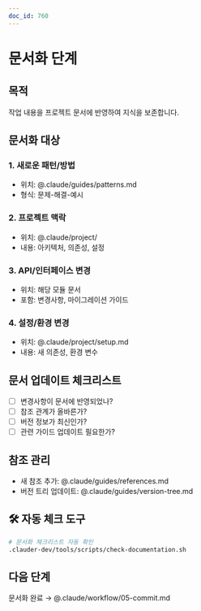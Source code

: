 ```yaml
---
doc_id: 760
---
```


# 문서화 단계

## 목적
작업 내용을 프로젝트 문서에 반영하여 지식을 보존합니다.

## 문서화 대상

### 1. 새로운 패턴/방법
- 위치: @.claude/guides/patterns.md
- 형식: 문제-해결-예시

### 2. 프로젝트 맥락
- 위치: @.claude/project/
- 내용: 아키텍처, 의존성, 설정

### 3. API/인터페이스 변경
- 위치: 해당 모듈 문서
- 포함: 변경사항, 마이그레이션 가이드

### 4. 설정/환경 변경
- 위치: @.claude/project/setup.md
- 내용: 새 의존성, 환경 변수

## 문서 업데이트 체크리스트
- [ ] 변경사항이 문서에 반영되었나?
- [ ] 참조 관계가 올바른가?
- [ ] 버전 정보가 최신인가?
- [ ] 관련 가이드 업데이트 필요한가?

## 참조 관리
- 새 참조 추가: @.claude/guides/references.md
- 버전 트리 업데이트: @.claude/guides/version-tree.md

## 🛠️ 자동 체크 도구
```bash
# 문서화 체크리스트 자동 확인
.clauder-dev/tools/scripts/check-documentation.sh
```

## 다음 단계
문서화 완료 → @.claude/workflow/05-commit.md